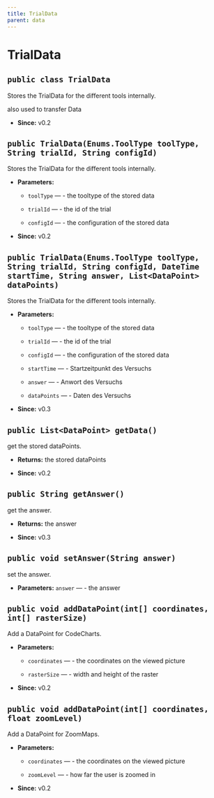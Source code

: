 ```yaml
---
title: TrialData
parent: data
---
```


# TrialData


## `public class TrialData`

Stores the TrialData for the different tools internally.



also used to transfer Data

 * **Since:** v0.2

## `public TrialData(Enums.ToolType toolType, String trialId, String configId)`

Stores the TrialData for the different tools internally.

 * **Parameters:**
   * `toolType` — - the tooltype of the stored data
   * `trialId` — - the id of the trial
   * `configId` — - the configuration of the stored data

     <p>
 * **Since:** v0.2

## `public TrialData(Enums.ToolType toolType, String trialId, String configId, DateTime startTime, String answer, List<DataPoint> dataPoints)`

Stores the TrialData for the different tools internally.

 * **Parameters:**
   * `toolType` — - the tooltype of the stored data
   * `trialId` — - the id of the trial
   * `configId` — - the configuration of the stored data
   * `startTime` — - Startzeitpunkt des Versuchs
   * `answer` — - Anwort des Versuchs
   * `dataPoints` — - Daten des Versuchs

     <p>
 * **Since:** v0.3

## `public List<DataPoint> getData()`

get the stored dataPoints.

 * **Returns:** the stored dataPoints

     <p>
 * **Since:** v0.2

## `public String getAnswer()`

get the answer.

 * **Returns:** the answer

     <p>
 * **Since:** v0.3

## `public void setAnswer(String answer)`

set the answer.

 * **Parameters:** `answer` — - the answer

## `public void addDataPoint(int[] coordinates, int[] rasterSize)`

Add a DataPoint for CodeCharts.

 * **Parameters:**
   * `coordinates` — - the coordinates on the viewed picture
   * `rasterSize` — - width and height of the raster

     <p>
 * **Since:** v0.2

## `public void addDataPoint(int[] coordinates, float zoomLevel)`

Add a DataPoint for ZoomMaps.

 * **Parameters:**
   * `coordinates` — - the coordinates on the viewed picture
   * `zoomLevel` — - how far the user is zoomed in

     <p>
 * **Since:** v0.2
